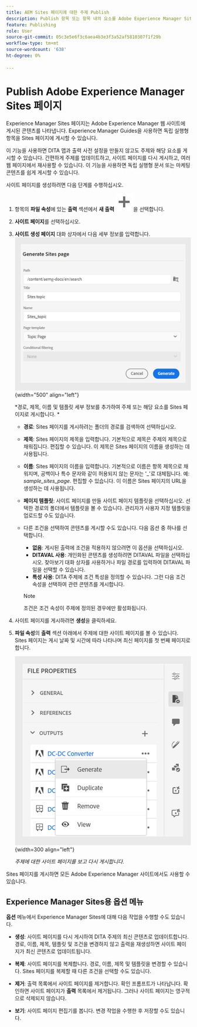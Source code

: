 ```yaml
---
title: AEM Sites 페이지에 대한 주제 Publish
description: Publish 항목 또는 항목 내의 요소를 Adobe Experience Manager Sites 출력으로 출력합니다.  주제에 대한 Experience Manager Sites 페이지 표시를 보고 다시 게시하는 방법을 알아봅니다.
feature: Publishing
role: User
source-git-commit: 05c3e5e6f3c6aea4b3e3f3a52af5810307f1f29b
workflow-type: tm+mt
source-wordcount: '638'
ht-degree: 0%

---
```


# Publish Adobe Experience Manager Sites 페이지


Experience Manager Sites 페이지는 Adobe Experience Manager 웹 사이트에 게시된 콘텐츠를 나타냅니다. Experience Manager Guides을 사용하면 독립 실행형 항목을 Sites 페이지에 게시할 수 있습니다.

이 기능을 사용하면 DITA 맵과 출력 사전 설정을 만들지 않고도 주제와 해당 요소를 게시할 수 있습니다. 간편하게 주제를 업데이트하고, 사이트 페이지를 다시 게시하고, 여러 웹 페이지에서 재사용할 수 있습니다. 이 기능을 사용하면 독립 실행형 문서 또는 마케팅 콘텐츠를 쉽게 게시할 수 있습니다.





사이트 페이지를 생성하려면 다음 단계를 수행하십시오.




1. 항목의 **파일 속성**&#x200B;에 있는 **출력** 섹션에서 **새 출력** ![새 출력 아이콘](./images/Add_icon.svg)을 선택합니다.
1. **사이트 페이지**&#x200B;를 선택하십시오.


1. **사이트 생성 페이지** 대화 상자에서 다음 세부 정보를 입력합니다.
   ![사이트 생성 페이지에서 경로 및 템플릿 세부 정보 추가](images/aem-sites-page-generate.png){width="500" align="left"}

   *경로, 제목, 이름 및 템플릿 세부 정보를 추가하여 주제 또는 해당 요소를 Sites 페이지로 게시합니다. *

   * **경로**: Sites 페이지를 게시하려는 폴더의 경로를 검색하여 선택하십시오.
   * **제목**: Sites 페이지의 제목을 입력합니다. 기본적으로 제목은 주제의 제목으로 채워집니다. 편집할 수 있습니다. 이 제목은 Sites 페이지의 이름을 생성하는 데 사용됩니다.
   * **이름**: Sites 페이지의 이름을 입력합니다. 기본적으로 이름은 항목 제목으로 채워지며, 공백이나 특수 문자와 같이 허용되지 않는 문자는 &#39;_&#39;로 대체됩니다. 예: *sample_sites_page*. 편집할 수 있습니다. 이 이름은 Sites 페이지의 URL을 생성하는 데 사용됩니다.
   * **페이지 템플릿**: 사이트 페이지를 만들 사이트 페이지 템플릿을 선택하십시오. 선택한 경로의 폴더에서 템플릿을 볼 수 있습니다. 관리자가 사용자 지정 템플릿을 업로드할 수도 있습니다.


   * 다른 조건을 선택하여 콘텐츠를 게시할 수도 있습니다.  다음 옵션 중 하나를 선택합니다.


      * **없음**: 게시된 출력에 조건을 적용하지 않으려면 이 옵션을 선택하십시오.
      * **DITAVAL 사용**: 개인화된 콘텐츠를 생성하려면 DITAVAL 파일을 선택하십시오. 찾아보기 대화 상자를 사용하거나 파일 경로를 입력하여 DITAVAL 파일을 선택할 수 있습니다.
      * **특성 사용**: DITA 주제에 조건 특성을 정의할 수 있습니다. 그런 다음 조건 속성을 선택하여 관련 콘텐츠를 게시합니다.

     >[!NOTE]
     > 
     >조건은 조건 속성이 주제에 정의된 경우에만 활성화됩니다.



1. 사이트 페이지를 게시하려면 **생성**&#x200B;을 클릭하세요.
1. **파일 속성**&#x200B;의 **출력** 섹션 아래에서 주제에 대한 사이트 페이지를 볼 수 있습니다. Sites 페이지는 게시 날짜 및 시간에 따라 나타나며 최신 페이지를 첫 번째 페이지로 합니다.

   ![주제에 대한 사이트 페이지 보기](images/aem-sites-outputs.png){width=300 align=&quot;left&quot;}

   *주제에 대한 사이트 페이지를 보고 다시 게시합니다.*




Sites 페이지를 게시하면 모든 Adobe Experience Manager 사이트에서도 사용할 수 있습니다.


## Experience Manager Sites용 옵션 메뉴

**옵션** 메뉴에서 Experience Manager Sites에 대해 다음 작업을 수행할 수도 있습니다.

* **생성**: 사이트 페이지를 다시 게시하여 DITA 주제의 최신 콘텐츠로 업데이트합니다. 경로, 이름, 제목, 템플릿 및 조건을 변경하지 않고 출력을 재생성하면 사이트 페이지가 최신 콘텐츠로 업데이트됩니다.

* **복제**: 사이트 페이지를 복제합니다. 경로, 이름, 제목 및 템플릿을 변경할 수 있습니다. Sites 페이지를 복제할 때 다른 조건을 선택할 수도 있습니다.

* **제거**: 출력 목록에서 사이트 페이지를 제거합니다. 확인 프롬프트가 나타납니다. 확인하면 사이트 페이지가 **출력** 목록에서 제거됩니다. 그러나 사이트 페이지는 영구적으로 삭제되지 않습니다.

* **보기**: 사이트 페이지 편집기를 봅니다. 변경 작업을 수행한 후 저장할 수도 있습니다.
